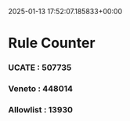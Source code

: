 2025-01-13 17:52:07.185833+00:00
# Rule Counter 
 ### UCATE : 507735

 ### Veneto : 448014

 ### Allowlist : 13930
